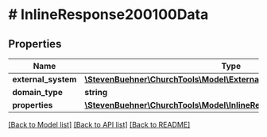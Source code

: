 # # InlineResponse200100Data

## Properties

Name | Type | Description | Notes
------------ | ------------- | ------------- | -------------
**external_system** | [**\StevenBuehner\ChurchTools\Model\ExternalSystem3**](ExternalSystem3.md) |  |
**domain_type** | **string** |  |
**properties** | [**\StevenBuehner\ChurchTools\Model\InlineResponse200100DataProperties**](InlineResponse200100DataProperties.md) |  |

[[Back to Model list]](../../README.md#models) [[Back to API list]](../../README.md#endpoints) [[Back to README]](../../README.md)
